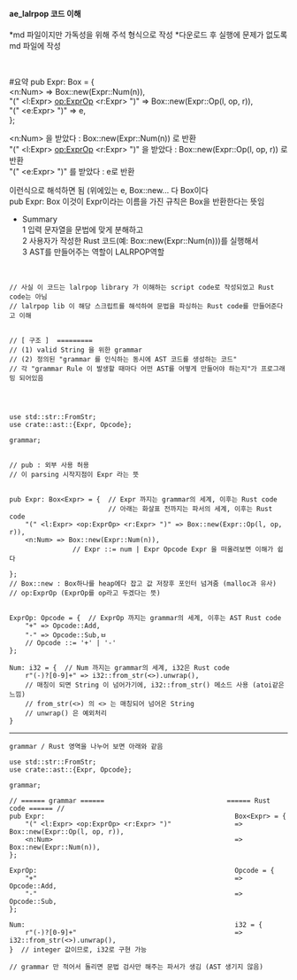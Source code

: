 #### ae_lalrpop 코드 이해
*md 파일이지만 가독성을 위해 주석 형식으로 작성
*다운로드 후 실행에 문제가 없도록 md 파일에 작성

<br>

#요약
pub Expr: Box<Expr> = {  
    <n:Num> => Box::new(Expr::Num(n)),  
    "(" <l:Expr> <op:ExprOp> <r:Expr> ")" => Box::new(Expr::Op(l, op, r)),  
    "(" <e:Expr> ")" => e,  
};  

<n:Num> 을 받았다 : Box::new(Expr::Num(n)) 로 반환  
"(" <l:Expr> <op:ExprOp> <r:Expr> ")" 을 받았다 :  Box::new(Expr::Op(l, op, r)) 로 반환  
"(" <e:Expr> ")" 를 받았다 : e로 반환  

이런식으로 해석하면 됨 (위에있는 e, Box::new... 다 Box<Expr>이다  
pub Expr: Box<Expr> 이것이 Expr이라는 이름을 가진 규칙은 Box<Expr>을 반환한다는 뜻임  



* Summary  
1 입력 문자열을 문법에 맞게 분해하고   
2 사용자가 작성한 Rust 코드(예: Box::new(Expr::Num(n)))를 실행해서  
3 AST를 만들어주는 역할이 LALRPOP역할  

<br>

```
// 사실 이 코드는 lalrpop library 가 이해하는 script code로 작성되었고 Rust code는 아님  
// lalrpop lib 이 해당 스크립트를 해석하여 문법을 파싱하는 Rust code를 만들어준다고 이해  


// [ 구조 ]  =========
// (1) valid String 을 위한 grammar   
// (2) 정의된 "grammar 를 인식하는 동시에 AST 코드를 생성하는 코드" 
// 각 "grammar Rule 이 발생할 때마다 어떤 AST를 어떻게 만들어야 하는지"가 프로그래밍 되어있음




use std::str::FromStr;
use crate::ast::{Expr, Opcode};

grammar;


// pub : 외부 사용 허용
// 이 parsing 시작지점이 Expr 라는 뜻


pub Expr: Box<Expr> = {  // Expr 까지는 grammar의 세계, 이후는 Rust code  
                         // 아래는 화살표 전까지는 파서의 세계, 이후는 Rust code   
    "(" <l:Expr> <op:ExprOp> <r:Expr> ")" => Box::new(Expr::Op(l, op, r)),                  
    <n:Num> => Box::new(Expr::Num(n)),   
                // Expr ::= num | Expr Opcode Expr 을 떠올려보면 이해가 쉽다  
    
};
// Box::new : Box하나를 heap에다 잡고 값 저장후 포인터 넘겨줌 (malloc과 유사)  
// op:ExprOp (ExprOp를 op라고 두겠다는 뜻) 


ExprOp: Opcode = {  // ExprOp 까지는 grammar의 세계, 이후는 AST Rust code
    "+" => Opcode::Add,
    "-" => Opcode::Sub,ㅂ
    // Opcode ::= '+' | '-' 
};

Num: i32 = {  // Num 까지는 grammar의 세계, i32은 Rust code
    r"(-)?[0-9]+" => i32::from_str(<>).unwrap(),
    // 매칭이 되면 String 이 넘어가기에, i32::from_str() 메소드 사용 (atoi같은 느낌)
    // from_str(<>) 의 <> 는 매칭되어 넘어온 String
    // unwrap() 은 예외처리
}
```


*** 

```
grammar / Rust 영역을 나누어 보면 아래와 같음

use std::str::FromStr;
use crate::ast::{Expr, Opcode};

grammar;

// ====== grammar ======                               ====== Rust code ====== //
pub Expr:                                                Box<Expr> = { 
    "(" <l:Expr> <op:ExprOp> <r:Expr> ")"                => Box::new(Expr::Op(l, op, r)), 
    <n:Num>                                              => Box::new(Expr::Num(n)),
};

ExprOp:                                                  Opcode = {
    "+"                                                  => Opcode::Add,
    "-"                                                  => Opcode::Sub,
};

Num:                                                     i32 = {
    r"(-)?[0-9]+"                                        => i32::from_str(<>).unwrap(),
}  // integer 값이므로, i32로 구현 가능

// grammar 만 적어서 돌리면 문법 검사만 해주는 파서가 생김 (AST 생기지 않음)

```



